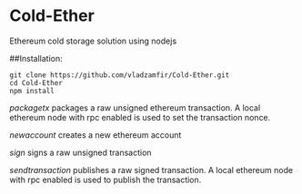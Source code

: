 # Cold-Ether

Ethereum cold storage solution using nodejs


##Installation:

```
git clone https://github.com/vladzamfir/Cold-Ether.git
cd Cold-Ether
npm install
```


*packagetx* packages a raw unsigned ethereum transaction. A local ethereum node with rpc enabled is used to set the transaction nonce.

*newaccount* creates a new ethereum account

*sign* signs a raw unsigned transaction

*sendtransaction* publishes a raw signed transaction. A local ethereum node with rpc enabled is used to publish the transaction.